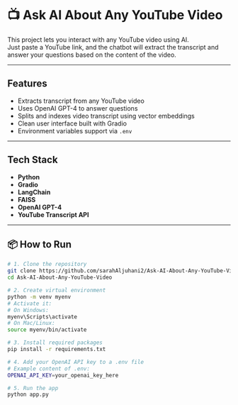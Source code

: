 # 📺 Ask AI About Any YouTube Video

This project lets you interact with any YouTube video using AI.  
Just paste a YouTube link, and the chatbot will extract the transcript and answer your questions based on the content of the video.

---

##  Features

-  Extracts transcript from any YouTube video  
-  Uses OpenAI GPT-4 to answer questions  
-  Splits and indexes video transcript using vector embeddings  
-  Clean user interface built with Gradio  
-  Environment variables support via `.env`

---

##  Tech Stack

- **Python**
- **Gradio**
- **LangChain**
- **FAISS**
- **OpenAI GPT-4**
- **YouTube Transcript API**

---

## 📦 How to Run

```bash
# 1. Clone the repository
git clone https://github.com/sarahAljuhani2/Ask-AI-About-Any-YouTube-Video.git
cd Ask-AI-About-Any-YouTube-Video

# 2. Create virtual environment
python -m venv myenv
# Activate it:
# On Windows:
myenv\Scripts\activate
# On Mac/Linux:
source myenv/bin/activate

# 3. Install required packages
pip install -r requirements.txt

# 4. Add your OpenAI API key to a .env file
# Example content of .env:
OPENAI_API_KEY=your_openai_key_here

# 5. Run the app
python app.py

